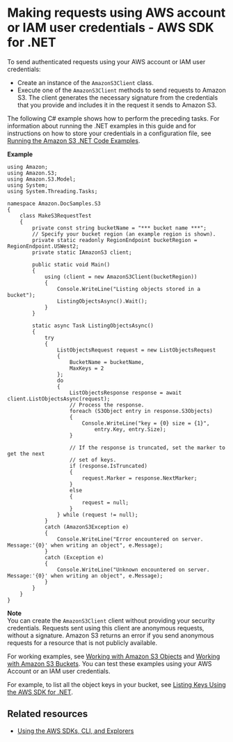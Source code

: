# Making requests using AWS account or IAM user credentials \- AWS SDK for \.NET<a name="AuthUsingAcctOrUserCredDotNet"></a>

To send authenticated requests using your AWS account or IAM user credentials:
+ Create an instance of the `AmazonS3Client` class\. 
+ Execute one of the `AmazonS3Client` methods to send requests to Amazon S3\. The client generates the necessary signature from the credentials that you provide and includes it in the request it sends to Amazon S3\. 

The following C\# example shows how to perform the preceding tasks\. For information about running the \.NET examples in this guide and for instructions on how to store your credentials in a configuration file, see [Running the Amazon S3 \.NET Code Examples](UsingTheMPDotNetAPI.md#TestingDotNetApiSamples)\.

**Example**  

```
using Amazon;
using Amazon.S3;
using Amazon.S3.Model;
using System;
using System.Threading.Tasks;

namespace Amazon.DocSamples.S3
{
    class MakeS3RequestTest
    {
        private const string bucketName = "*** bucket name ***"; 
        // Specify your bucket region (an example region is shown).
        private static readonly RegionEndpoint bucketRegion = RegionEndpoint.USWest2;
        private static IAmazonS3 client;

        public static void Main()
        {
            using (client = new AmazonS3Client(bucketRegion))
            {
                Console.WriteLine("Listing objects stored in a bucket");
                ListingObjectsAsync().Wait();
            }
        }

        static async Task ListingObjectsAsync()
        {
            try
            {
                ListObjectsRequest request = new ListObjectsRequest
                {
                    BucketName = bucketName,
                    MaxKeys = 2
                };
                do
                {
                    ListObjectsResponse response = await client.ListObjectsAsync(request);
                    // Process the response.
                    foreach (S3Object entry in response.S3Objects)
                    {
                        Console.WriteLine("key = {0} size = {1}",
                            entry.Key, entry.Size);
                    }

                    // If the response is truncated, set the marker to get the next 
                    // set of keys.
                    if (response.IsTruncated)
                    {
                        request.Marker = response.NextMarker;
                    }
                    else
                    {
                        request = null;
                    }
                } while (request != null);
            }
            catch (AmazonS3Exception e)
            {
                Console.WriteLine("Error encountered on server. Message:'{0}' when writing an object", e.Message);
            }
            catch (Exception e)
            {
                Console.WriteLine("Unknown encountered on server. Message:'{0}' when writing an object", e.Message);
            }
        }
    }
}
```

**Note**  
You can create the `AmazonS3Client` client without providing your security credentials\. Requests sent using this client are anonymous requests, without a signature\. Amazon S3 returns an error if you send anonymous requests for a resource that is not publicly available\.

For working examples, see [Working with Amazon S3 Objects](UsingObjects.md) and [Working with Amazon S3 Buckets](UsingBucket.md)\. You can test these examples using your AWS Account or an IAM user credentials\. 

For example, to list all the object keys in your bucket, see [Listing Keys Using the AWS SDK for \.NET](ListingObjectKeysUsingNetSDK.md)\. 

## Related resources<a name="RelatedResources003"></a>
+ [Using the AWS SDKs, CLI, and Explorers](UsingAWSSDK.md)